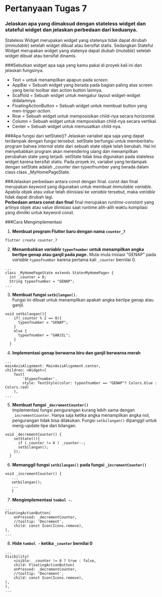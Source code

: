 # Pertanyaan Tugas 7

### Jelaskan apa yang dimaksud dengan stateless widget dan stateful widget dan jelaskan perbedaan dari keduanya.
Stateless Widget merupakan widget yang statenya tidak dapat dirubah (*immutable*) setelah widget dibuat atau bersifat statis.
Sedangkan Stateful Widget merupakan widget yang statenya dapat diubah (*mutable*) setelah widget dibuat atau bersifat dinamis.

###Sebutkan widget apa saja yang kamu pakai di proyek kali ini dan jelaskan fungsinya.
- Text = untuk menampilkan apapun pada *screen*.
- AppBar = Sebuah widget yang berada pada bagian paling atas screen yang berisi toolbar dan action button lainnya.
- Scaffold = Sebuah widget untuk mengatur layout widget-widget didalamnya.
- FloatingActionButton = Sebuah widget untuk membuat button yang men-*trigger action*. 
- Row = Sebuah widget untuk memposisikan child-nya secara horizontal.
- Column = Sebuah widget untuk memposisikan child-nya secara vertikal.
- Center = Sebuah widget untuk memusatkan child-nya.

###Apa fungsi dari setState()? Jelaskan variabel apa saja yang dapat terdampak dengan fungsi tersebut.
setState berfungsi untuk memberitahu program bahwa *internal state* dari sebuah state objek telah berubah. 
Hal ini menyebabkan program akan merendering ulang dan menampilkan perubahan state yang terjadi. 
setState tidak bisa digunakan pada stateless widget karena bersifat statis. Pada proyek ini, 
variabel yang terdampak dengan setState adalah _counter dan typeofnumber yang berada dalam class class _MyHomePageState.

###Jelaskan perbedaan antara const dengan final.
const dan final merupakan *keyword* yang digunakan untuk membuat *immutable variable*. Apabila objek atau *value* telah 
diinisiasi ke *variable* tersebut, maka *variable* tidak dapat dirubah lagi. <br />
**Perbedaan antara const dan final**
final merupakan *runtime-constant* yang artinya objek atau value diinisiasi saat runtime alih-alih waktu kompilasi 
yang dimiliki untuk keyword const.

###Cara Mengimplementasi
1. **Membuat program Flutter baru dengan nama `counter_7`**
```
flutter create counter_7
```

2. **Menambahkan *variable* `typeofnumber` untuk menampilkan angka bertipe genap atau ganjil pada *page*.**
Mula-mula inisiasi "GENAP" pada *variable* `typeofnumber` karena pertama kali `_counter` bernilai 0.
```
...
class _MyHomePageState extends State<MyHomePage> {
  int _counter = 0;
  String typeofnumber = "GENAP";
...
```

3. **Membuat fungsi `setbilangan()`.** <br />
Fungsi ini dibuat untuk menampilkan apakah angka bertipe genap atau ganjil.
```
void setbilangan(){
    if(_counter % 2 == 0){
      typeofnumber = "GENAP";
    }
    else {
      typeofnumber = "GANJIL";
    }
  }
```

4. **Implementasi genap berwarna biru dan ganjil berwarna merah**
```
...
mainAxisAlignment: MainAxisAlignment.center,
children: <Widget>[
    Text(
        '$typeofnumber',
        style: TextStyle(color: typeofnumber == "GENAP"? Colors.blue : Colors.red)
    ),
...
```
5. **Membuat fungsi `_decrementCounter()`** <br />
Implementasi fungsi pengurangan kurang lebih sama dengan `_incrementCounter`. 
Hanya saja ketika angka menampilkan angka nol, pengurangan tidak bisa dilakukan. 
Fungsi `setbilangan()` dipanggil untuk meng-update tipe dari bilangan.
```
void _decrementCounter() {
    setState((){
      if (_counter != 0 ) _counter--;
      setbilangan();
    });
  }
```
6. **Memanggil fungsi `setbilangan()` pada fungsi `_incrementCounter()`**
```
void _incrementCounter() {
   ...
   setbilangan();
   ...
   }
```
7. **Mengimplementasi `tombol -`.**
```
...
FloatingActionButton(
    onPressed: _decrementCounter,
    //tooltip: 'Decrement',
    child: const Icon(Icons.remove),
),
...
```
8. **Hide `tombol -` ketika `_counter` bernilai 0**
```
...
Visibility(
    visible: _counter != 0 ? true : false,
    child: FloatingActionButton(
    onPressed: _decrementCounter,
    //tooltip: 'Decrement',
    child: const Icon(Icons.remove),
),
),
...
```



